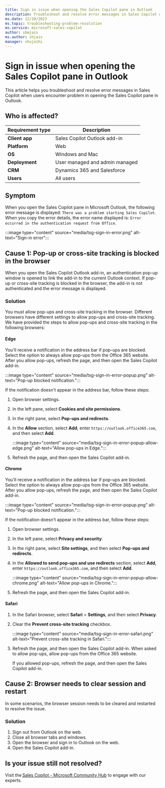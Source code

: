 ```yaml
---
title: Sign in issue when opening the Sales Copilot pane in Outlook
description: Troubleshoot and resolve error messages in Sales Copilot when users encounter problem in opening the Sales Copilot pane in Outlook.
ms.date: 12/20/2023
ms.topic: troubleshooting-problem-resolution
ms.service: microsoft-sales-copilot
author: sbmjais
ms.author: shjais
manager: shujoshi
---
```


# Sign in issue when opening the Sales Copilot pane in Outlook

This article helps you troubleshoot and resolve error messages in Sales Copilot when users encounter problem in opening the Sales Copilot pane in Outlook.

## Who is affected?

| Requirement type |Description  |
|---------|---------|
|**Client app**     |  Sales Copilot Outlook add-in        |
|**Platform**     | Web    |
|**OS**     | Windows and Mac         |
|**Deployment**     | User managed and admin managed       |
|**CRM**     | Dynamics 365 and Salesforce        |
|**Users**     | All users   |

## Symptom

When you open the Sales Copilot pane in Microsoft Outlook, the following error message is displayed: `There was a problem starting Sales Copilot`. When you copy the error details, the error name displayed is: `Error occurred in the authentication request from Office`. 

:::image type="content" source="media/tsg-sign-in-error.png" alt-text="Sign-in error":::

## Cause 1: Pop-up or cross-site tracking is blocked in the browser

When you open the Sales Copilot Outlook add-in, an authentication pop-up window is opened to link the add-in to the current Outlook context. If pop-up or cross-site tracking is blocked in the browser, the add-in is not authenticated and the error message is displayed.

### Solution

You must allow pop-ups and cross-site tracking in the browser. Different browsers have different settings to allow pop-ups and cross-site tracking. We have provided the steps to allow pop-ups and cross-site tracking in the following browsers:

#### Edge

You'll receive a notification in the address bar if pop-ups are blocked. Select the option to always allow pop-ups from the Office 365 website. After you allow pop-ups, refresh the page, and then open the Sales Copilot add-in.

:::image type="content" source="media/tsg-sign-in-error-popup.png" alt-text="Pop-up blocked notification.":::

If the notification doesn't appear in the address bar, follow these steps:

1. Open browser settings.

1. In the left pane, select **Cookies and site permissions**.

1. In the right pane, select **Pop-ups and redirects**.

1. In the **Allow** section, select **Add**, enter `https://outlook.office365.com`, and then select **Add**.

    :::image type="content" source="media/tsg-sign-in-error-popup-allow-edge.png" alt-text="Allow pop-ups in Edge.":::

1. Refresh the page, and then open the Sales Copilot add-in.

#### Chrome

You'll receive a notification in the address bar if pop-ups are blocked. Select the option to always allow pop-ups from the Office 365 website. After you allow pop-ups, refresh the page, and then open the Sales Copilot add-in.

:::image type="content" source="media/tsg-sign-in-error-popup.png" alt-text="Pop-up blocked notification.":::

If the notification doesn't appear in the address bar, follow these steps:

1. Open browser settings.

1. In the left pane, select **Privacy and security**.

1. In the right pane, select **Site settings**, and then select **Pop-ups and redirects**.

1. In the **Allowed to send pop-ups and use redirects** section, select **Add**, enter `https://outlook.office365.com`, and then select **Add**.

    :::image type="content" source="media/tsg-sign-in-error-popup-allow-chrome.png" alt-text="Allow pop-ups in Chrome.":::

1. Refresh the page, and then open the Sales Copilot add-in.

#### Safari


1. In the Safari browser, select **Safari** > **Settings**, and then select **Privacy**.

1. Clear the **Prevent cross-site tracking** checkbox. 

    :::image type="content" source="media/tsg-sign-in-error-safari.png" alt-text="Prevent cross-site tracking in Safari.":::

1. Refresh the page, and then open the Sales Copilot add-in. When asked to allow pop-ups, allow pop-ups from the Office 365 website.
    
    If you allowed pop-ups, refresh the page, and then open the Sales Copilot add-in.

## Cause 2: Browser needs to clear session and restart

In some scenarios, the browser session needs to be cleared and restarted to resolve the issue.

### Solution

1. Sign out from Outlook on the web.
1. Close all browser tabs and windows.
1. Open the browser and sign in to Outlook on the web.
1. Open the Sales Copilot add-in.

## Is your issue still not resolved?

Visit the [Sales Copilot - Microsoft Community Hub](https://techcommunity.microsoft.com/t5/viva-sales/bd-p/VivaSales) to engage with our experts.